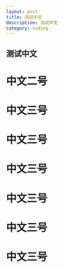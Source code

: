 ```yaml
---
layout: post
title: 测试中文
description: 测试中文
category: coding
---
```


## 测试中文



# 中文二号


# 中文三号






# 中文三号











# 中文三号


# 中文三号






# 中文三号




# 中文三号


[Dong David]: http://www.DongDavid.com  "Dong David"

